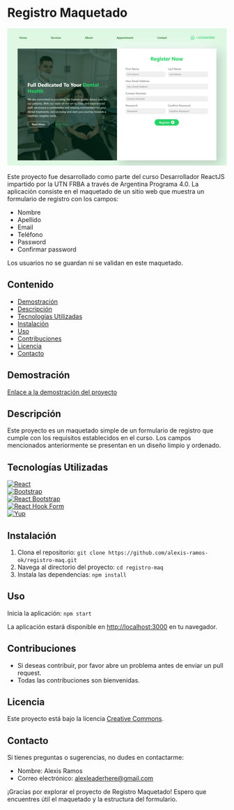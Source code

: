 # Registro Maquetado

![Vista previa del proyecto](https://github.com/alexis-ramos-ok/registro-maq/raw/main/public/screen-main-tp6.png)

Este proyecto fue desarrollado como parte del curso Desarrollador ReactJS impartido por la UTN FRBA a través de Argentina Programa 4.0. La aplicación consiste en el maquetado de un sitio web que muestra un formulario de registro con los campos:

- Nombre
- Apellido
- Email
- Teléfono
- Password
- Confirmar password

Los usuarios no se guardan ni se validan en este maquetado.

## Contenido

- [Demostración](#demostración)
- [Descripción](#descripción)
- [Tecnologías Utilizadas](#tecnologías-utilizadas)
- [Instalación](#instalación)
- [Uso](#uso)
- [Contribuciones](#contribuciones)
- [Licencia](#licencia)
- [Contacto](#contacto)

## Demostración

[Enlace a la demostración del proyecto](https://registro-maq.netlify.app/)

## Descripción

Este proyecto es un maquetado simple de un formulario de registro que cumple con los requisitos establecidos en el curso. Los campos mencionados anteriormente se presentan en un diseño limpio y ordenado.

## Tecnologías Utilizadas

[![React](https://img.shields.io/badge/React-18.2.0-black?style=for-the-badge&logo=react&logoColor=white)](https://reactjs.org/)  
[![Bootstrap](https://img.shields.io/badge/Bootstrap-5.3.2-purple?style=for-the-badge&logo=bootstrap&logoColor=white)](https://getbootstrap.com/)  
[![React Bootstrap](https://img.shields.io/badge/React_Bootstrap-2.9.1-blueviolet?style=for-the-badge&logo=react&logoColor=white)](https://react-bootstrap.github.io/)  
[![React Hook Form](https://img.shields.io/badge/React_Hook_Form-7.48.2-success?style=for-the-badge&logo=react&logoColor=white)](https://react-hook-form.com/)  
[![Yup](https://img.shields.io/badge/Yup-1.3.2-yellow?style=for-the-badge)](https://github.com/jquense/yup)

## Instalación

1. Clona el repositorio: `git clone https://github.com/alexis-ramos-ok/registro-maq.git`
2. Navega al directorio del proyecto: `cd registro-maq`
3. Instala las dependencias: `npm install`

## Uso

Inicia la aplicación: `npm start`

La aplicación estará disponible en [http://localhost:3000](http://localhost:3000) en tu navegador.

## Contribuciones

- Si deseas contribuir, por favor abre un problema antes de enviar un pull request.
- Todas las contribuciones son bienvenidas.

## Licencia

Este proyecto está bajo la licencia [Creative Commons](https://creativecommons.org/licenses/by/4.0/).

## Contacto

Si tienes preguntas o sugerencias, no dudes en contactarme:

- Nombre: Alexis Ramos
- Correo electrónico: alexleaderhere@gmail.com

¡Gracias por explorar el proyecto de Registro Maquetado! Espero que encuentres útil el maquetado y la estructura del formulario.
